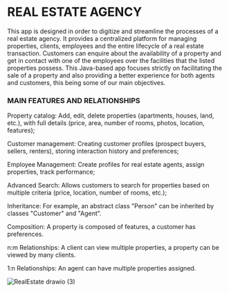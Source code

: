 # REAL ESTATE AGENCY 
This app is designed in order to digitize and streamline the processes of a real estate agency. It provides a centralized platform for managing properties, clients, employees and the entire lifecycle of a real estate transaction. Customers can enquire about the availability of a property and get in contact with one of the employees over the facilities that the listed properties possess. This Java-based app focuses strictly on facilitating the sale of a property and also providing a better experience for both agents and customers, this being some of our main objectives.

### MAIN FEATURES AND RELATIONSHIPS

Property catalog: Add, edit, delete properties (apartments, houses, land, etc.), with full details (price, area, number of rooms, photos, location, features);

Customer management: Creating customer profiles (prospect buyers, sellers, renters), storing interaction history and preferences;

Employee Management: Create profiles for real estate agents, assign properties, track performance;

Advanced Search: Allows customers to search for properties based on multiple criteria (price, location, number of rooms, etc.);

Inheritance: For example, an abstract class "Person" can be inherited by classes "Customer" and "Agent".

Composition: A property is composed of features, a customer has preferences.

n:m Relationships: A client can view multiple properties, a property can be viewed by many clients.

1:n Relationships: An agent can have multiple properties assigned.

![RealEstate drawio (3)](https://github.com/user-attachments/assets/f8135d17-6afa-49c0-8e8d-7eb64f038156)


